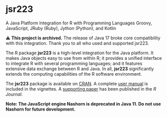 # jsr223
A Java Platform Integration for R with Programming Languages Groovy, JavaScript, JRuby (Ruby), Jython (Python), and Kotlin

:warning: **This project is archived.** The release of Java 17 broke core compatibility with this integration. Thank you to all who used and supported jsr223.

The R package **jsr223** is a high-level integration for the Java platform. It makes Java objects easy to use from within R; it provides a unified interface to integrate R with several programming languages; and it features extensive data exchange between R and Java. In all, **jsr223** significantly extends the computing capabilities of the R software environment.

The **jsr223** package is available on [CRAN](https://cran.r-project.org/package=jsr223). A complete [user manual](https://cran.r-project.org/web/packages/jsr223/vignettes/jsr223.pdf) is included in the vignettes. A [supporting paper](https://journal.r-project.org/archive/2018/RJ-2018-066/index.html) has been published in the *R Journal*.

**Note: The JavaScript engine Nashorn is deprecated in Java 11. Do not use Nashorn for future development.**

